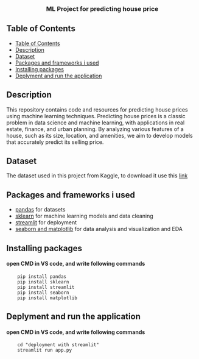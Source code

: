 <br />
<p align="center">

  <h3 align="center">ML Project for predicting house price</h3>
</p>

## Table of Contents

- [Table of Contents](#table-of-contents)
- [Description](#description)
- [Dataset](#Dataset)
- [Packages and frameworks i used](#packages-and-frameworks-i-used)
- [Installing packages](#installing-packages)
- [Deplyment and run the application](#deplyment-the-application)

## Description

This repository contains code and resources for predicting house prices using machine learning techniques. Predicting house prices is a classic problem in data science and machine learning, with applications in real estate, finance, and urban planning. By analyzing various features of a house, such as its size, location, and amenities, we aim to develop models that accurately predict its selling price.

## Dataset

The dataset used in this project from Kaggle, to download it use this [link](https://www.kaggle.com/competitions/house-prices-advanced-regression-techniques/data)

## Packages and frameworks i used

* [pandas](#) for datasets
* [sklearn](#) for machine learning models and data cleaning 
* [streamlit](#) for deployment
* [seaborn and matplotlib](#) for data analysis and visualization and EDA

## Installing packages

#### open CMD in VS code, and write following commands
        pip install pandas
        pip install sklearn
        pip install streamlit
        pip install seaborn
        pip install matplotlib

## Deplyment and run the application

#### open CMD in VS code, and write following commands
        cd "deployment with streamlit"
        streamlit run app.py